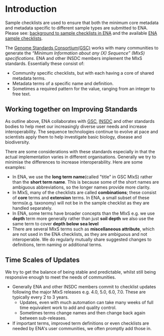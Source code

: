 # Introduction 

Sample checklists are used to ensure that both the minimum core metadata and metadata specific to different sample types are submitted to ENA. Please see: [background to sample checklists in ENA](https://ena-browser-docs.readthedocs.io/en/latest/browser/sample-checklists.html) and the available [ENA sample checklists](https://www.ebi.ac.uk/ena/browser/checklists).

The [Genome Standards Consortium(GSC)](http://www.gensc.org//pages/projects/mixs-gsc-project.html) works with many communities to generate the _“Minimum Information about any (X) Sequence” (MIxS) specifications_. ENA and other INSDC members implement the MIxS standards. Essentially these consist of:
* Community specific checklists, but with each having a core of shared metadata terms.
* Metadata terms of a specific name and definition.
* Sometimes a required pattern for the value, ranging from an integer to free text.

## Working together on Improving Standards
As outline above, ENA collaborates with [GSC](http://www.gensc.org//pages/projects/mixs-gsc-project.html), [INSDC](https://www.insdc.org/) and other standards bodies to help meet our increasingly diverse user needs and increase interoperability. The sequence technologies continue to evolve at pace and scientists apply them to help investigate basic biology, disease and biodiversity.

There are some considerations with these standards especially in that the actual implementation varies in different organisations. Generally we try to minimise the differences to increase interoperability. Here are some examples:
* In ENA, we use the **long term name**(called "title" in GSC MIxS) rather than the **short term name**. This is because some of the short names are ambiguous abbreviations, so the longer names provide more clarity. 
* In MIxS, many of the checklists are called **combinations**; these consist of **core** terms and **extension** terms. In ENA, a small subset of these terms(e.g. taxonomy) will not be in the sample checklist as they are handled separately. 
* In ENA, some terms have broader concepts than the MIxS  e.g. we use **depth** term more generally rather than just **soil depth** we also use the same term to cover **depth below sea level**
* There are several MIxS terms such as **miscellaneous attribute**, which are not used in the ENA checklists, as they are ambiguous and not interoperable.
We do regularly mutually share suggested changes to definitions, term naming or additional terms.

## Time Scales of Updates
We try to get the balance of being stable and predictable, whilst still being responsive enough to meet the needs of communities.
* Generally ENA and other INSDC members commit to checklist updates following the major MIxS releases e.g. 4.0, 5.0, 6.0, 7.0. These are typically every 2 to 3 years.
  * Updates, even with much automation can take many weeks of full time equivalent work to add and quality control. 
  * Sometimes terms change names and then change back again between sub-releases.
* If important terms, improved term definitions or even checklists are needed by ENA's user communities, we often promptly add those in.
